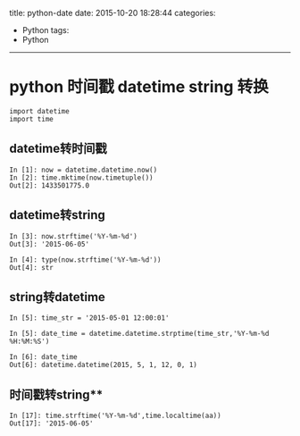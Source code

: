 title: python-date
date: 2015-10-20 18:28:44
categories:
- Python
tags:
- Python
---

python 时间戳 datetime string 转换
==============================
```
import datetime
import time
```

datetime转时间戳
--------------

```
In [1]: now = datetime.datetime.now()
In [2]: time.mktime(now.timetuple())
Out[2]: 1433501775.0
```

 
datetime转string
---------------

```
In [3]: now.strftime('%Y-%m-%d')
Out[3]: '2015-06-05'

In [4]: type(now.strftime('%Y-%m-%d'))
Out[4]: str
```


string转datetime
---------------

```
In [5]: time_str = '2015-05-01 12:00:01'

In [5]: date_time = datetime.datetime.strptime(time_str,'%Y-%m-%d %H:%M:%S')

In [6]: date_time
Out[6]: datetime.datetime(2015, 5, 1, 12, 0, 1)

```


时间戳转string**
--------------

```
In [17]: time.strftime('%Y-%m-%d',time.localtime(aa))
Out[17]: '2015-06-05'

```